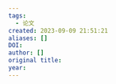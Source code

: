 ```yaml
---
tags:
  - 论文
created: 2023-09-09 21:51:21
aliases: []
DOI: 
author: []
original title: 
year:
---
```

